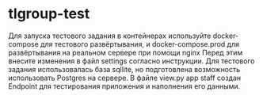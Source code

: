 # tlgroup-test

Для запуска тестового задания в контейнерах используйте
docker-compose для тестового развёртывания, и docker-compose.prod
для развёртывания на реальном сервере при помощи nginx
Перед этим внесите изменения в файл settings согласно инструкции.
Для тестового задания использовалась база sqllite, но 
подготовлена возможность использовать Postgres на сервере.
В файле view.py app staff создан Endpoint для тестирования 
приложения и наполнения его данными.